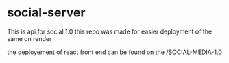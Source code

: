 # social-server


This is api for social 1.0 this repo was made for easier deployment of the same on render

the deployement of react front end can be found on the /SOCIAL-MEDIA-1.0
